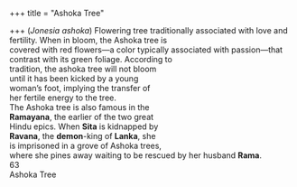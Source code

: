 +++
title = "Ashoka Tree"

+++
(*Jonesia ashoka*) Flowering tree traditionally associated with love and fertility. When in bloom, the Ashoka tree is  
covered with red flowers—a color typically associated with passion—that contrast with its green foliage. According to  
tradition, the ashoka tree will not bloom  
until it has been kicked by a young  
woman’s foot, implying the transfer of  
her fertile energy to the tree.  
The Ashoka tree is also famous in the  
**Ramayana**, the earlier of the two great  
Hindu epics. When **Sita** is kidnapped by  
**Ravana**, the **demon**-king of **Lanka**, she  
is imprisoned in a grove of Ashoka trees,  
where she pines away waiting to be rescued by her husband **Rama**.  
63  
Ashoka Tree
